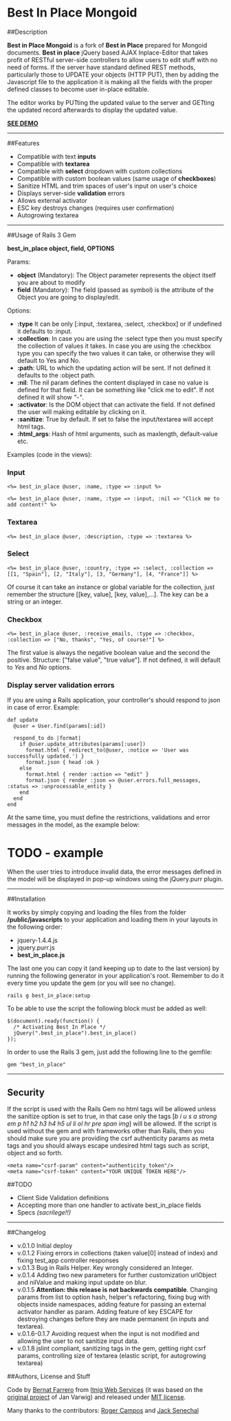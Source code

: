 # Best In Place Mongoid

##Description

**Best in Place Mongoid** is a fork of **Best in Place** prepared for Mongoid documents.
**Best in place** jQuery based AJAX Inplace-Editor that takes profit of RESTful server-side controllers to allow users to edit stuff with
no need of forms. If the server have standard defined REST methods, particularly those to UPDATE your objects (HTTP PUT), then by adding the
Javascript file to the application it is making all the fields with the proper defined classes to become user in-place editable.

The editor works by PUTting the updated value to the server and GETting the updated record afterwards to display the updated value.

[**SEE DEMO**](http://bipapp.heroku.com/)

---

##Features

- Compatible with text **inputs**
- Compatible with **textarea**
- Compatible with **select** dropdown with custom collections
- Compatible with custom boolean values (same usage of **checkboxes**)
- Sanitize HTML and trim spaces of user's input on user's choice
- Displays server-side **validation** errors
- Allows external activator
- ESC key destroys changes (requires user confirmation)
- Autogrowing textarea

---

##Usage of Rails 3 Gem

**best_in_place object, field, OPTIONS**

Params:

- **object** (Mandatory): The Object parameter represents the object itself you are about to modify
- **field** (Mandatory): The field (passed as symbol) is the attribute of the Object you are going to display/edit.

Options:

- **:type** It can be only [:input, :textarea, :select, :checkbox] or if undefined it defaults to :input.
- **:collection**: In case you are using the :select type then you must specify the collection of values it takes. In case you are
  using the :checkbox type you can specify the two values it can take, or otherwise they will default to Yes and No.
- **:path**: URL to which the updating action will be sent. If not defined it defaults to the :object path.
- **:nil**: The nil param defines the content displayed in case no value is defined for that field. It can be something like "click me to edit".
  If not defined it will show *"-"*.
- **:activator**: Is the DOM object that can activate the field. If not defined the user will making editable by clicking on it.
- **:sanitize**: True by default. If set to false the input/textarea will accept html tags.
- **:html_args**: Hash of html arguments, such as maxlength, default-value etc.


Examples (code in the views):

### Input

    <%= best_in_place @user, :name, :type => :input %>

    <%= best_in_place @user, :name, :type => :input, :nil => "Click me to add content!" %>

### Textarea

    <%= best_in_place @user, :description, :type => :textarea %>

### Select

    <%= best_in_place @user, :country, :type => :select, :collection => [[1, "Spain"], [2, "Italy"], [3, "Germany"], [4, "France"]] %>

Of course it can take an instance or global variable for the collection, just remember the structure [[key, value], [key, value],...].
The key can be a string or an integer.

### Checkbox

    <%= best_in_place @user, :receive_emails, :type => :checkbox, :collection => ["No, thanks", "Yes, of course!"] %>

The first value is always the negative boolean value and the second the positive. Structure: ["false value", "true value"].
If not defined, it will default to *Yes* and *No* options.

### Display server validation errors

If you are using a Rails application, your controller's should respond to json in case of error.
Example:

    def update
      @user = User.find(params[:id])

      respond_to do |format|
        if @user.update_attributes(params[:user])
          format.html { redirect_to(@user, :notice => 'User was successfully updated.') }
          format.json { head :ok }
        else
          format.html { render :action => "edit" }
          format.json { render :json => @user.errors.full_messages, :status => :unprocessable_entity }
        end
      end
    end

At the same time, you must define the restrictions, validations and error messages in the model, as the example below:

  # TODO - example

When the user tries to introduce invalid data, the error messages defined in the model will be displayed in pop-up windows using the jQuery.purr plugin.

---

##Installation

It works by simply copying and loading the files from the folder **/public/javascripts** to your application and loading them in your layouts
in the following order:

- jquery-1.4.4.js
- jquery.purr.js
- **best_in_place.js**

The last one you can copy it (and keeping up to date to the last version) by running the following generator in your application's root.
Remember to do it every time you update the gem (or you will see no change).

    rails g best_in_place:setup

To be able to use the script the following block must be added as well:

    $(document).ready(function() {
      /* Activating Best In Place */
      jQuery(".best_in_place").best_in_place()
    });

In order to use the Rails 3 gem, just add the following line to the gemfile:

    gem "best_in_place"

----

## Security

If the script is used with the Rails Gem no html tags will be allowed unless the sanitize option is set to true, in that case only the tags [*b i u s a strong em p h1 h2 h3 h4 h5 ul li ol hr pre span img*] will be allowed. If the script is used without the gem and with frameworks other than Rails, then you should make sure you are providing the csrf authenticity params as meta tags and you should always escape undesired html tags such as script, object and so forth.

    <meta name="csrf-param" content="authenticity_token"/>
    <meta name="csrf-token" content="YOUR UNIQUE TOKEN HERE"/>

##TODO

- Client Side Validation definitions
- Accepting more than one handler to activate best_in_place fields
- Specs *(sacrilege!!)*

---

##Changelog

- v.0.1.0 Initial deploy
- v.0.1.2 Fixing errors in collections (taken value[0] instead of index) and fixing test_app controller responses
- v.0.1.3 Bug in Rails Helper. Key wrongly considered an Integer.
- v.0.1.4 Adding two new parameters for further customization urlObject and nilValue and making input update on blur.
- v.0.1.5 **Attention: this release is not backwards compatible**. Changing params from list to option hash, helper's refactoring,
  fixing bug with objects inside namespaces, adding feature for passing an external activator handler as param. Adding feature
  of key ESCAPE for destroying changes before they are made permanent (in inputs and textarea).
- v.0.1.6-0.1.7 Avoiding request when the input is not modified and allowing the user to not sanitize input data.
- v.0.1.8 jslint compliant, sanitizing tags in the gem, getting right csrf params, controlling size of textarea (elastic script, for autogrowing textarea)

##Authors, License and Stuff

Code by [Bernat Farrero](http://bernatfarrero.com) from [Itnig Web Services](http://itnig.net) (it was based on the [original project](http://github.com/janv/rest_in_place/) of Jan Varwig) and released under [MIT license](http://www.opensource.org/licenses/mit-license.php).

Many thanks to the contributors: [Roger Campos](http://github.com/rogercampos) and [Jack Senechal](https://github.com/jacksenechal)
